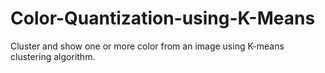 # Color-Quantization-using-K-Means
Cluster and show one or more color from an image using K-means clustering algorithm.

